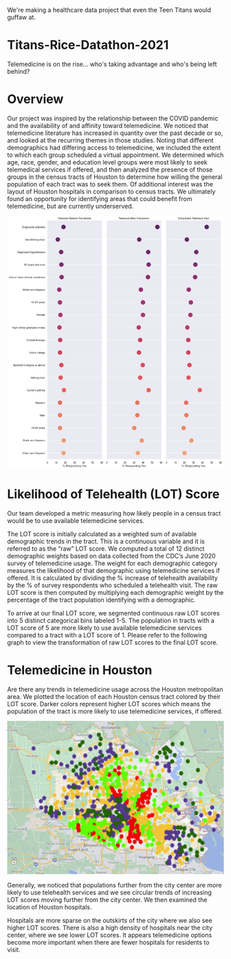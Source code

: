We're making a healthcare data project that even the Teen Titans would guffaw at.

# Titans-Rice-Datathon-2021
Telemedicine is on the rise... who's taking advantage and who's being left behind?

# Overview

Our project was inspired by the relationship between the COVID pandemic and the availability of and affinity toward telemedicine. We noticed that telemedicine literature has increased in quantity over the past decade or so, and looked at the recurring themes in those studies. Noting that different demographics had differing access to telemedicine, we included the extent to which each group scheduled a virtual appointment. We determined which age, race, gender, and education level groups were most likely to seek telemedical services if offered, and then analyzed the presence of those groups in the census tracts of Houston to determine how willing the general population of each tract was to seek them. Of additional interest was the layout of Houston hospitals in comparison to census tracts. We ultimately found an opportunity for identifying areas that could benefit from telemedicine, but are currently underserved.


![Yes Indicators](yes_by_indicator.png)

# Likelihood of Telehealth (LOT) Score

Our team developed a metric measuring how likely people in a census tract would be to use available telemedicine services. 

The LOT score is initially calculated as a weighted sum of available demographic trends in the tract. This is a continuous variable and it is referred to as the “raw” LOT score. We computed a total of 12 distinct demographic weights based on data collected from the CDC’s June 2020 survey of telemedicine usage. The weight for each demographic category measures the likelihood of that demographic using telemedicine services if offered. It is calculated by dividing the % increase of telehealth availability by the % of survey respondents who scheduled a telehealth visit. The raw LOT score is then computed by multiplying each demographic weight by the percentage of the tract population identifying with a demographic. 

To arrive at our final LOT score, we segmented continuous raw LOT scores into 5 distinct categorical bins labeled 1-5. The population in tracts with a LOT score of 5 are more likely to use available telemedicine services compared to a tract with a LOT score of 1. Please refer to the following graph to view the transformation of raw LOT scores to the final LOT score. 

# Telemedicine in Houston

Are there any trends in telemedicine usage across the Houston metropolitan area. We plotted the location of each Houston census tract colored by their LOT score. Darker colors represent higher LOT scores which means the population of the tract is more likely to use telemedicine services, if offered. 

![LOT Plot](lot_scatter.PNG)

Generally, we noticed that populations further from the city center are more likely to use telehealth services and we see circular trends of increasing LOT scores moving further from the city center. We then examined the location of Houston hospitals.


Hospitals are more sparse on the outskirts of the city where we also see higher LOT scores. There is also a high density of hospitals near the city center, where we see lower LOT scores. It appears telemedicine options become more important when there are fewer hospitals for residents to visit. 
